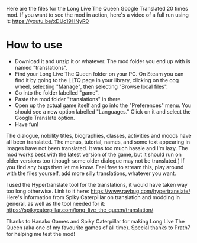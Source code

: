 Here are the files for the Long Live The Queen Google Translated 20 times mod.
If you want to see the mod in action, here's a video of a full run using it: https://youtu.be/xDUc19HNyR0

# How to use
- Download it and unzip it or whatever. The mod folder you end up with is named "translations".
- Find your Long Live The Queen folder on your PC. On Steam you can find it by going to the LLTQ page in your library, clicking on the cog wheel, selecting "Manage", then selecting "Browse local files".
- Go into the folder labelled "game".
- Paste the mod folder "translations" in there.
- Open up the actual game itself and go into the "Preferences" menu. You should see a new option labelled "Languages." Click on it and select the Google Translate option.
- Have fun!

The dialogue, nobility titles, biographies, classes, activities and moods have all been translated. The menus, tutorial, names, and some text appearing in images have not been translated. It was too much hassle and I'm lazy.
The mod works best with the latest version of the game, but it should run on older versions too (though some older dialogue may not be translated.)
If you find any bugs then let me know.
Feel free to stream this, play around with the files yourself, add more silly translations, whatever you want.

I used the Hypertranslate tool for the translations, it would have taken way too long otherwise. Link to it here: https://www.ravbug.com/hypertranslate/
Here's information from Spiky Caterpillar on translation and modding in general, as well as the tool needed for it: https://spikycaterpillar.com/long_live_the_queen/translation/

Thanks to Hanako Games and Spiky Caterpillar for making Long Live The Queen (aka one of my favourite games of all time).
Special thanks to Prath7 for helping me test the mod!
